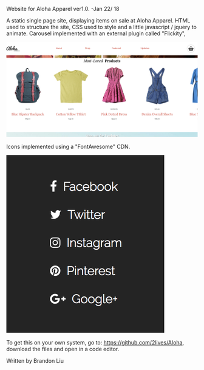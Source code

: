 Website for Aloha Apparel ver1.0. -Jan 22/ 18

A static single page site, displaying items on sale at Aloha Apparel.
HTML used to structure the site, CSS used to style and a little javascript / jquery to animate.
Carousel implemented with an external plugin called "Flickity",

<img src="/readme-images/FireShot Capture 3 - Aloha Supply Co. - file____Users_brandonliu_Desktop_aloha_index.html.png">

Icons implemented using a "FontAwesome" CDN. 

<img src="/readme-images/FireShot Capture 4 - Aloha Supply Co. - file____Users_brandonliu_Desktop_aloha_index.html.png">

To get this on your own system, go to: https://github.com/2lives/Aloha, download the files and open in a code editor. 

Written by Brandon Liu